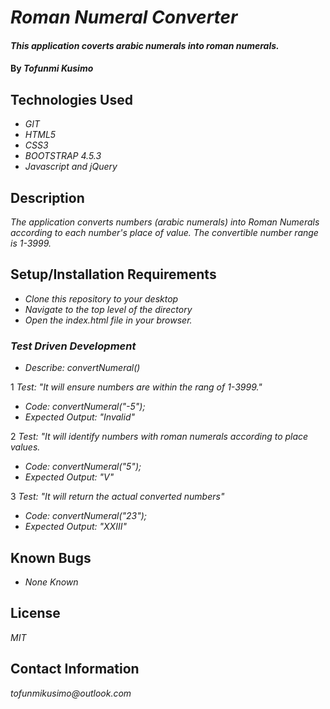 # _Roman Numeral Converter_

#### _This application coverts arabic numerals into roman numerals._

#### By _**Tofunmi Kusimo**_

## Technologies Used

* _GIT_
* _HTML5_
* _CSS3_
* _BOOTSTRAP 4.5.3_
* _Javascript and jQuery_


## Description

_The application converts numbers (arabic numerals) into Roman Numerals according to each number's place of value. The convertible number range is 1-3999._

## Setup/Installation Requirements

* _Clone this repository to your desktop_
* _Navigate to the top level of the directory_
* _Open the index.html file in your browser._


### _Test Driven Development_
* _Describe: convertNumeral()_

1 _Test: "It will ensure numbers are within the rang of 1-3999."_
* _Code: convertNumeral("-5");_
* _Expected Output: "Invalid"_


2 _Test: "It will identify numbers with roman numerals according to place values._
* _Code: convertNumeral("5");_
* _Expected Output: "V"_


3 _Test: "It will return the actual converted numbers"_
* _Code: convertNumeral("23");_
* _Expected Output: "XXIII"_

## Known Bugs

* _None Known_


## License

_MIT_

## Contact Information

_tofunmikusimo@outlook.com_



